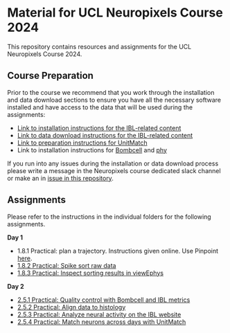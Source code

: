 # Material for UCL Neuropixels Course 2024

This repository contains resources and assignments for the UCL Neuropixels Course 2024.

## Course Preparation
Prior to the course we recommend that you work through the installation and data download sections to ensure you have all the necessary software installed and have access to the data that 
will be used during the assignments:
- [Link to installation instructions for the IBL-related content](https://github.com/int-brain-lab/neuropixels_course_2024/tree/main/installation)
- [Link to data download instructions for the IBL-related content](https://github.com/int-brain-lab/neuropixels_course_2024/tree/main/data_access)
- [Link to preparation instructions for UnitMatch](https://github.com/int-brain-lab/neuropixels_course_2024/tree/main/UnitMatch#prerequisites)
- Link to installation instructions for [Bombcell](https://github.com/Julie-Fabre/bombcell) and [phy](https://github.com/cortex-lab/phy?tab=readme-ov-file#installation-instructions)

If you run into any issues during the installation or data download process please write a message in the Neuropixels course dedicated slack channel or make an in [issue in this repository](https://github.com/int-brain-lab/neuropixels_course_2024/issues).

## Assignments
Please refer to the instructions in the individual folders for the following assignments.

**Day 1**
- 1.8.1 Practical: plan a trajectory. Instructions given online. Use Pinpoint [here](https://data.virtualbrainlab.org/Pinpoint/).
- [1.8.2 Practical: Spike sort raw data](https://github.com/int-brain-lab/neuropixels_course_2024/tree/main/ibl-sorter)
- [1.8.3 Practical: Inspect sorting results in viewEphys](https://github.com/int-brain-lab/neuropixels_course_2024/tree/main/viewephys)

**Day 2**
- [2.5.1 Practical: Quality control with Bombcell and IBL metrics](https://github.com/int-brain-lab/neuropixels_course_2024/tree/main/quality_control_for_np_data)
- [2.5.2 Practical: Align data to histology](https://github.com/int-brain-lab/neuropixels_course_2024/tree/main/aligning_spikes_to_histology)
- [2.5.3 Practical: Analyze neural activity on the IBL website](https://github.com/int-brain-lab/neuropixels_course_2024/tree/main/functional_analysis)
- [2.5.4 Practical: Match neurons across days with UnitMatch](https://github.com/int-brain-lab/neuropixels_course_2024/tree/main/UnitMatch#assignment-match-neurons-across-days-with-unitmatch-254)

